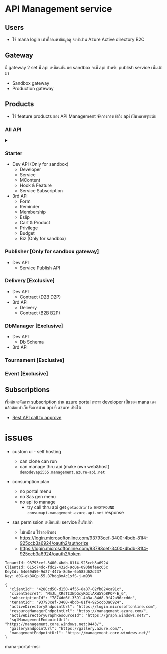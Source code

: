# API Management service

## Users
- ใช้ mana login เท่าที่ลองหาข้อมูลดู จะทำผ่าน Azure Active directory B2C

## Gateway
มี gateway 2 set มี api เหมือนกัน แต่ sandbox จะมี api สำหรับ publish service เพิ่มเข้ามา
-  Sandbox gateway
-  Production gateway

##  Products
- ใช้ feature products ของ API Management จัดการการเข้าถึง api เป็นหลายๆระดับ

### All API
<details>
<summary></summary>
<pre>
- Dev API
    - Developer
    - Service
    - MContent
    - Hook & Feature
    - Service Subscription
    - Contract (S2B S2P)
    - Db Schema
- 3rd API
    - Form
    - Reminder
    - Membership
    - Eslip
    - Cart & Product
    - Privilege
    - Budget
    - Delivery
    - Contract (B2B B2P)
    - Db
    - Tournament
    - Event
    - Biz (Only for sandbox)
    - Service Publish API (Only for sandbox)
</pre>
</details>

### Starter
- Dev API (Only for sandbox)
    - Developer
    - Service
    - MContent
    - Hook & Feature
    - Service Subscription
- 3rd API
    - Form
    - Reminder
    - Membership
    - Eslip
    - Cart & Product
    - Privilege
    - Budget
    - Biz (Only for sandbox)

### Publisher [Only for sandbox gateway]
- Dev API
    - Service Publish API

### Delivery [Exclusive]
- Dev API
    - Contract (D2B D2P)
- 3rd API
    - Delivery
    - Contract (B2B B2P)

### DbManager [Exclusive]
- Dev API
    - Db Schema
- 3rd API

### Tournament [Exclusive]
### Event [Exclusive]

## Subscriptions
เริ่มต้นจะจัดการ subscription ผ่าน azure portal เพราะ developer เป็นของ mana เอง  
แล้วค่อยทำเว็บจัดการผ่าน api ที่ azure เปิดให้
- [Rest API call to approve](https://docs.microsoft.com/en-us/rest/api/apimanagement/2019-12-01/subscription)


# issues
- custom ui - self hosting
    - can clone can run
    - can manage thru api (make own web&host) ```demodevapi555.management.azure-api.net```
- consumption plan
    - no portal menu
    - no Sas gen menu
    - no api to manage
        - try call thru api get ```getaddrinfo ENOTFOUND consumapi.management.azure-api.net``` response

- sas permission เหมือนกับ service อื่นรึเปล่า
    - ไม่เหมือน ใช้ของตัวเอง
    - https://login.microsoftonline.com/93793cef-3400-4bdb-81f4-925ccb3a6924/oauth2/authorize
    - https://login.microsoftonline.com/93793cef-3400-4bdb-81f4-925ccb3a6924/oauth2/token

```
TenantId: 93793cef-3400-4bdb-81f4-925ccb3a6924
ClientId: 615c74dc-fdc2-432d-9c0e-090b8feec65c
KeyId: 64d69d50-9d27-447b-8d6e-6b583d62d237
Key: d0G-qk8XCp~55.B7hdq8mAc1sfS-j-m93V

{
  "clientId": "4288cd50-d150-4f56-8a87-02fb824ca91c",
  "clientSecret": "MmJL_XRsTI3WpGcyRGIlAXW5Yp8PQP-E_6",
  "subscriptionId": "7874dd6f-3591-4b3a-84d8-9f42a96ccddd",
  "tenantId": "93793cef-3400-4bdb-81f4-925ccb3a6924",
  "activeDirectoryEndpointUrl": "https://login.microsoftonline.com",
  "resourceManagerEndpointUrl": "https://management.azure.com/",
  "activeDirectoryGraphResourceId": "https://graph.windows.net/",
  "sqlManagementEndpointUrl": "https://management.core.windows.net:8443/",
  "galleryEndpointUrl": "https://gallery.azure.com/",
  "managementEndpointUrl": "https://management.core.windows.net/"
}
```
mana-portal-msi